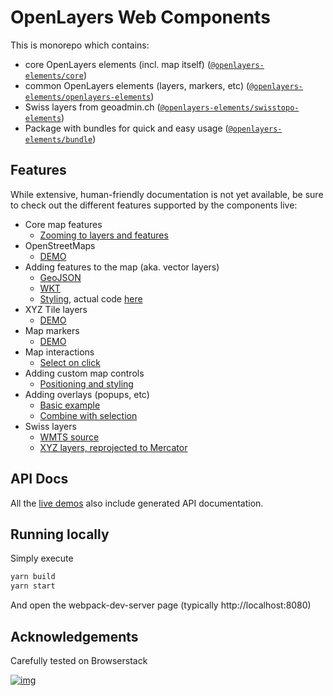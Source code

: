 # OpenLayers Web Components

This is monorepo which contains:

- core OpenLayers elements (incl. map itself) ([`@openlayers-elements/core`](elements/openlayers-core))
- common OpenLayers elements (layers, markers, etc) ([`@openlayers-elements/openlayers-elements`](elements/openlayers-elements))
- Swiss layers from geoadmin.ch ([`@openlayers-elements/swisstopo-elements`](elements/swisstopo-elements))
- Package with bundles for quick and easy usage ([`@openlayers-elements/bundle`](bundle))

## Features

While extensive, human-friendly documentation is not yet available, be sure to check out the different features supported by the components live:

- Core map features
  - [Zooming to layers and features](https://openlayers-elements.netlify.com/#/elements/ol-map/demos/zoom-to-extent)
- OpenStreetMaps
  - [DEMO](https://openlayers-elements.netlify.com/#/elements/ol-layer-openstreetmap/demos/standard-map)
- Adding features to the map (aka. vector layers)
  - [GeoJSON](https://openlayers-elements.netlify.com/#/elements/ol-layer-geojson/demos/demo/select/)
  - [WKT](https://openlayers-elements.netlify.com/#/elements/ol-layer-wkt/demos/demo/wkt/)
  - [Styling](https://openlayers-elements.netlify.com/#/elements/ol-layer-vector/demos/styling), actual code [here](https://github.com/zazuko/openlayers-elements/blob/master/demos/demo/vector-styling/styled-map.js#L53)
- XYZ Tile layers
  - [DEMO](https://openlayers-elements.netlify.com/#/elements/ol-layer-xyz/demos/demo/xyz/)
- Map markers
  - [DEMO](https://openlayers-elements.netlify.com/#/elements/ol-marker-icon/demos/demo/markers/)
- Map interactions
  - [Select on click](https://openlayers-elements.netlify.com/#/elements/ol-select/demos/demo/select/)
- Adding custom map controls
  - [Positioning and styling](https://openlayers-elements.netlify.com/#/elements/ol-control/demos/demo/control/)
- Adding overlays (popups, etc)
  - [Basic example](https://openlayers-elements.netlify.com/#/elements/ol-overlay/demos/basic-example)
  - [Combine with selection](https://openlayers-elements.netlify.com/#/elements/ol-overlay/demos/combined-with-ol-select)
- Swiss layers
  - [WMTS source](https://openlayers-elements.netlify.com/#/elements/swisstopo-wmts/demos/demo/swiss-topo/)
  - [XYZ layers, reprojected to Mercator](https://openlayers-elements.netlify.com/#/elements/swisstopo-reprojected/demos/demo/swiss-reprojected/)

## API Docs

All the [live demos](https://openlayers-elements.netlify.com/) also include generated API documentation.

## Running locally

Simply execute

```sh
yarn build
yarn start
```

And open the webpack-dev-server page (typically http://localhost:8080)

## Acknowledgements

Carefully tested on Browserstack

[![img](https://github.com/zazuko/openlayers-elements/raw/master/assets/Browserstack-logo%402x.png)](https://www.browserstack.com/open-source)
